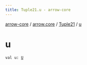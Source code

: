 ```yaml
---
title: Tuple21.u - arrow-core
---
```


[arrow-core](../../index.html) / [arrow.core](../index.html) / [Tuple21](index.html) / [u](./u.html)

# u

`val u: `[`U`](index.html#U)
